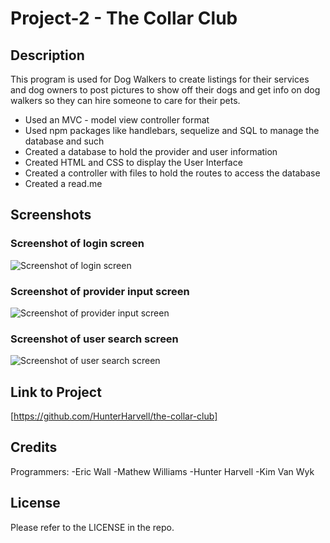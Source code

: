 # Project-2 - The Collar Club
## Description

This program is used for Dog Walkers to create listings for their services and dog owners to post pictures to show off their dogs and get info on dog walkers so they can hire someone to care for their pets.  

- Used an MVC - model view controller format
- Used npm packages like handlebars, sequelize and SQL to manage the database and such
- Created a database to hold the provider and user information
- Created HTML and CSS to display the User Interface
- Created a controller with files to hold the routes to access the database
- Created a read.me

## Screenshots

### Screenshot of login screen
![Screenshot of login screen](.png)
### Screenshot of provider input screen
![Screenshot of provider input screen](.png)

### Screenshot of user search screen
![Screenshot of user search screen](.png)


## Link to Project

[https://github.com/HunterHarvell/the-collar-club]

## Credits

Programmers: 
-Eric Wall
-Mathew Williams
-Hunter Harvell
-Kim Van Wyk

## License

Please refer to the LICENSE in the repo.